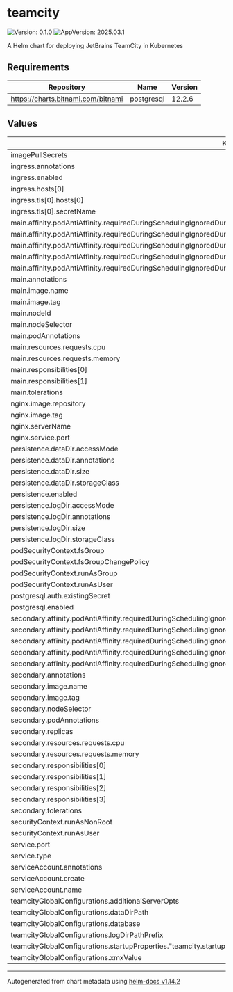 # teamcity

![Version: 0.1.0](https://img.shields.io/badge/Version-0.1.0-informational?style=flat-square) ![AppVersion: 2025.03.1](https://img.shields.io/badge/AppVersion-2025.03.1-informational?style=flat-square)

A Helm chart for deploying JetBrains TeamCity in Kubernetes

## Requirements

| Repository | Name | Version |
|------------|------|---------|
| https://charts.bitnami.com/bitnami | postgresql | 12.2.6 |

## Values

| Key | Type | Default | Description |
|-----|------|---------|-------------|
| imagePullSecrets | list | `[]` |  |
| ingress.annotations | object | `{}` |  |
| ingress.enabled | bool | `true` |  |
| ingress.hosts[0] | string | `"teamcity.example.com"` |  |
| ingress.tls[0].hosts[0] | string | `"teamcity.example.com"` |  |
| ingress.tls[0].secretName | string | `"teamcity-tls"` |  |
| main.affinity.podAntiAffinity.requiredDuringSchedulingIgnoredDuringExecution[0].labelSelector.matchExpressions[0].key | string | `"role"` |  |
| main.affinity.podAntiAffinity.requiredDuringSchedulingIgnoredDuringExecution[0].labelSelector.matchExpressions[0].operator | string | `"In"` |  |
| main.affinity.podAntiAffinity.requiredDuringSchedulingIgnoredDuringExecution[0].labelSelector.matchExpressions[0].values[0] | string | `"secondary"` |  |
| main.affinity.podAntiAffinity.requiredDuringSchedulingIgnoredDuringExecution[0].labelSelector.matchExpressions[0].values[1] | string | `"main"` |  |
| main.affinity.podAntiAffinity.requiredDuringSchedulingIgnoredDuringExecution[0].topologyKey | string | `"kubernetes.io/hostname"` |  |
| main.annotations | object | `{}` |  |
| main.image.name | string | `"jetbrains/teamcity-server"` |  |
| main.image.tag | string | `""` |  |
| main.nodeId | string | `"main"` |  |
| main.nodeSelector | object | `{}` |  |
| main.podAnnotations | object | `{}` |  |
| main.resources.requests.cpu | string | `"400m"` |  |
| main.resources.requests.memory | string | `"1500Mi"` |  |
| main.responsibilities[0] | string | `"MAIN_NODE"` |  |
| main.responsibilities[1] | string | `"CAN_PROCESS_USER_DATA_MODIFICATION_REQUESTS"` |  |
| main.tolerations | list | `[]` |  |
| nginx.image.repository | string | `"nginx"` |  |
| nginx.image.tag | string | `"1.25"` |  |
| nginx.serverName | string | `"teamcity-example.com"` |  |
| nginx.service.port | int | `80` |  |
| persistence.dataDir.accessMode | string | `"ReadWriteMany"` |  |
| persistence.dataDir.annotations | object | `{}` |  |
| persistence.dataDir.size | string | `"4Gi"` |  |
| persistence.dataDir.storageClass | string | `""` |  |
| persistence.enabled | bool | `true` |  |
| persistence.logDir.accessMode | string | `"ReadWriteOnce"` |  |
| persistence.logDir.annotations | object | `{}` |  |
| persistence.logDir.size | string | `"4Gi"` |  |
| persistence.logDir.storageClass | string | `""` |  |
| podSecurityContext.fsGroup | int | `1000` |  |
| podSecurityContext.fsGroupChangePolicy | string | `"OnRootMismatch"` |  |
| podSecurityContext.runAsGroup | int | `1000` |  |
| podSecurityContext.runAsUser | int | `1000` |  |
| postgresql.auth.existingSecret | string | `"teamcity-db-secret"` |  |
| postgresql.enabled | bool | `true` |  |
| secondary.affinity.podAntiAffinity.requiredDuringSchedulingIgnoredDuringExecution[0].labelSelector.matchExpressions[0].key | string | `"role"` |  |
| secondary.affinity.podAntiAffinity.requiredDuringSchedulingIgnoredDuringExecution[0].labelSelector.matchExpressions[0].operator | string | `"In"` |  |
| secondary.affinity.podAntiAffinity.requiredDuringSchedulingIgnoredDuringExecution[0].labelSelector.matchExpressions[0].values[0] | string | `"secondary"` |  |
| secondary.affinity.podAntiAffinity.requiredDuringSchedulingIgnoredDuringExecution[0].labelSelector.matchExpressions[0].values[1] | string | `"main"` |  |
| secondary.affinity.podAntiAffinity.requiredDuringSchedulingIgnoredDuringExecution[0].topologyKey | string | `"kubernetes.io/hostname"` |  |
| secondary.annotations | object | `{}` |  |
| secondary.image.name | string | `"jetbrains/teamcity-server"` |  |
| secondary.image.tag | string | `""` |  |
| secondary.nodeSelector | object | `{}` |  |
| secondary.podAnnotations | object | `{}` |  |
| secondary.replicas | int | `3` |  |
| secondary.resources.requests.cpu | string | `"400m"` |  |
| secondary.resources.requests.memory | string | `"1500Mi"` |  |
| secondary.responsibilities[0] | string | `"CAN_CHECK_FOR_CHANGES"` |  |
| secondary.responsibilities[1] | string | `"CAN_PROCESS_BUILD_TRIGGERS"` |  |
| secondary.responsibilities[2] | string | `"CAN_PROCESS_USER_DATA_MODIFICATION_REQUESTS"` |  |
| secondary.responsibilities[3] | string | `"CAN_PROCESS_BUILD_MESSAGES"` |  |
| secondary.tolerations | list | `[]` |  |
| securityContext.runAsNonRoot | bool | `true` |  |
| securityContext.runAsUser | int | `1000` |  |
| service.port | int | `8111` |  |
| service.type | string | `"ClusterIP"` |  |
| serviceAccount.annotations | object | `{}` |  |
| serviceAccount.create | bool | `true` |  |
| serviceAccount.name | string | `"teamcity"` |  |
| teamcityGlobalConfigurations.additionalServerOpts | string | `""` |  |
| teamcityGlobalConfigurations.dataDirPath | string | `"/storage/data"` |  |
| teamcityGlobalConfigurations.database | object | `{}` |  |
| teamcityGlobalConfigurations.logDirPathPrefix | string | `"/logs"` |  |
| teamcityGlobalConfigurations.startupProperties."teamcity.startup.maintenance" | bool | `false` |  |
| teamcityGlobalConfigurations.xmxValue | string | `"1024m"` |  |

----------------------------------------------
Autogenerated from chart metadata using [helm-docs v1.14.2](https://github.com/norwoodj/helm-docs/releases/v1.14.2)
